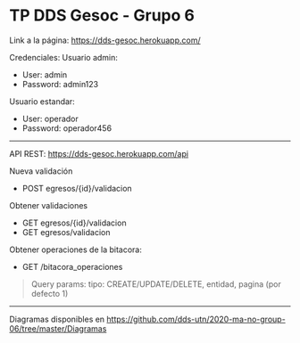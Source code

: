 # TP DDS Gesoc - Grupo 6

Link a la página: https://dds-gesoc.herokuapp.com/

Credenciales:
Usuario admin:
- User: admin
- Password: admin123

Usuario estandar:
- User: operador
- Password: operador456

---

API REST: https://dds-gesoc.herokuapp.com/api

Nueva validación
  * POST egresos/{id}/validacion

Obtener validaciones
  * GET egresos/{id}/validacion
  * GET egresos/validacion
  
Obtener operaciones de la bitacora:
  * GET /bitacora_operaciones
  > Query params:
    tipo: CREATE/UPDATE/DELETE,
    entidad,
    pagina (por defecto 1)

---
Diagramas disponibles en https://github.com/dds-utn/2020-ma-no-group-06/tree/master/Diagramas
